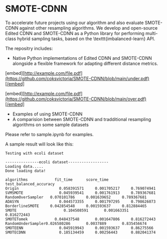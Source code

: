 # SMOTE-CDNN

To accelerate future projects using our algorithm and also evaluate SMOTE-CDNN against other resampling algorithms. We develop and open-source Edited CDNN and SMOTE-CDNN as a Python library for performing multi-class hybrid sampling tasks, based on the \texttt{imbalanced-learn} API. 




The repositry includes:
- Native Python implementations of Edited CDNN and SMOTE-CDNN alongside a flexible framework for adapting different distance metrics.

[embed][http://example.com/file.pdf](https://github.com/coksvictoria/SMOTE-CDNN/blob/main/under.pdf)[/embed]

[embed][http://example.com/file.pdf](https://github.com/coksvictoria/SMOTE-CDNN/blob/main/over.pdf)[/embed]
- Examples of using SMOTE-CDNN
- A comparision between SMOTE-CDNN and tradditional resampling algorithms on some sample datasets

Please refer to sample.ipynb for examples.

A sample result will look like this:
```
Testing with ecoli dataset

---------------ecoli dataset------------------
Loading data.....
Done loading data!

algorithms			  fit_time		score_time		test_balanced_accuracy
Origin				    0.058391571		0.001705217		0.769074941
SVMSMOTE			    0.045939541		0.001761913		0.789367681
RandomOverSampler	0.070101786		0.001639652		0.789367681
ADASYN			    	0.044573355		0.001797295		0.798626073
BorderlineSMOTE		0.042854548		0.001593637		0.812884465
SMOTE				      0.104508591		0.001663351		0.816272443
SMOTETomek			  0.048437548		0.001647806		0.816272443
RandomUnderSampler0.026580286		0.0037889		0.835456674
SMOTEENN			    0.045919943		0.001593637		0.86275566
SMOTECDNN			    0.185134459		0.00256443		0.882041374

```
```

